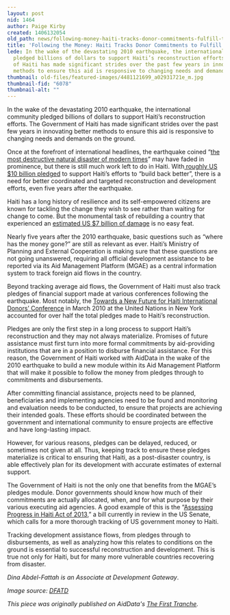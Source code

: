```yaml
---
layout: post
nid: 1464
author: Paige Kirby
created: 1406132054
old_path: news/following-money-haiti-tracks-donor-commitments-fulfill-their-aid-pledges
title: 'Following the Money: Haiti Tracks Donor Commitments to Fulfill their Aid Pledges'
lede: In the wake of the devastating 2010 earthquake, the international community
  pledged billions of dollars to support Haiti’s reconstruction efforts. The Government
  of Haiti has made significant strides over the past few years in innovating better
  methods to ensure this aid is responsive to changing needs and demands on the ground.
thumbnail: old-files/featured-images/4481121699_a02931721e_m.jpg
thumbnail-fid: "6078"
thumbnail-alt: ""
---
```


In the wake of the devastating 2010 earthquake, the international community pledged billions of dollars to support Haiti’s reconstruction efforts. The Government of Haiti has made significant strides over the past few years in innovating better methods to ensure this aid is responsive to changing needs and demands on the ground.

Once at the forefront of international headlines, the earthquake coined “[the most destructive natural disaster of modern times](http://www.iadb.org/en/news/webstories/2010-02-16/haiti-earthquake-reconstruction-could-hit-14-billion-idb,6528.html)” may have faded in prominence, but there is still much work left to do in Haiti. With[ roughly US $10 billion pledged](http://aiddata.org/blog/haitis-government-embraces-aid-management-platform-to-build-back-better) to support Haiti’s efforts to “build back better”, there is a need for better coordinated and targeted reconstruction and development efforts, even five years after the earthquake.

Haiti has a long history of resilience and its self-empowered citizens are known for tackling the change they wish to see rather than waiting for change to come. But the monumental task of rebuilding a country that experienced an [estimated US $7 billion of damage](http://www.odi.org/sites/odi.org.uk/files/odi-assets/publications-opinion-files/8693.pdf) is no easy feat.

Nearly five years after the 2010 earthquake, basic questions such as “where has the money gone?” are still as relevant as ever. Haiti’s Ministry of Planning and External Cooperation is making sure that these questions are not going unanswered, requiring all official development assistance to be reported via its Aid Management Platform (MGAE) as a central information system to track foreign aid flows in the country.

Beyond tracking average aid flows, the Government of Haiti must also track pledges of financial support made at various conferences following the earthquake. Most notably, the [Towards a New Future for Haiti International Donors’ Conference](http://www.lessonsfromhaiti.org/lessons-from-haiti/international-donors-conference/) in March 2010 at the United Nations in New York accounted for over half the total pledges made to Haiti’s reconstruction.

Pledges are only the first step in a long process to support Haiti’s reconstruction and they may not always materialize. Promises of future assistance must first turn into more formal commitments by aid-providing institutions that are in a position to disburse financial assistance. For this reason, the Government of Haiti worked with AidData in the wake of the 2010 earthquake to build a new module within its Aid Management Platform that will make it possible to follow the money from pledges through to commitments and disbursements.

After committing financial assistance, projects need to be planned, beneficiaries and implementing agencies need to be found and monitoring and evaluation needs to be conducted, to ensure that projects are achieving their intended goals. These efforts should be coordinated between the government and international community to ensure projects are effective and have long-lasting impact.

However, for various reasons, pledges can be delayed, reduced, or sometimes not given at all. Thus, keeping track to ensure these pledges materialize is critical to ensuring that Haiti, as a post-disaster country, is able effectively plan for its development with accurate estimates of external support.

The Government of Haiti is not the only one that benefits from the MGAE’s pledges module. Donor governments should know how much of their commitments are actually allocated, when, and for what purpose by their various executing aid agencies. A good example of this is the “[Assessing Progress in Haiti Act of 2013](http://www.gpo.gov/fdsys/pkg/BILLS-113hr3509rfs/pdf/BILLS-113hr3509rfs.pdf),” a bill currently in review in the US Senate, which calls for a more thorough tracking of US government money to Haiti.

Tracking development assistance flows, from pledges through to disbursements, as well as analyzing how this relates to conditions on the ground is essential to successful reconstruction and development. This is true not only for Haiti, but for many more vulnerable countries recovering from disaster.

*Dina Abdel-Fattah is an Associate at Development Gateway*.

*Image source: [DFATD](https://www.flickr.com/photos/dfait-maeci/4481121699/)*

*This piece was originally published on AidData's [The First Tranche](http://aiddata.org/blog/following-the-money-haiti-tracks-donor-commitments-to-fulfill-their-aid-pledges).*
